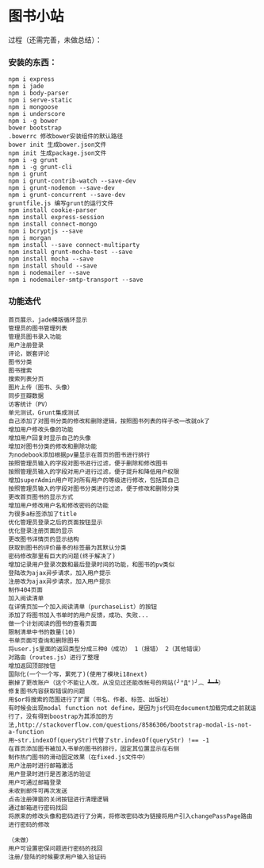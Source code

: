 图书小站
============

过程（还需完善，未做总结）：

### 安装的东西：
	npm i express
	npm i jade
	npm i body-parser
	npm i serve-static
	npm i mongoose
	npm i underscore
	npm i -g bower
	bower bootstrap
	.bowerrc 修改bower安装组件的默认路径
	bower init 生成bower.json文件
	npm init 生成package.json文件
	npm i -g grunt
	npm i -g grunt-cli
	npm i grunt
	npm i grunt-contrib-watch --save-dev
	npm i grunt-nodemon --save-dev
	npm i grunt-concurrent --save-dev
	gruntfile.js 编写grunt的运行文件
	npm install cookie-parser
	npm install express-session
	npm install connect-mongo
	npm i bcryptjs --save
	npm i morgan
	npm install --save connect-multiparty
	npm install grunt-mocha-test --save
	npm install mocha --save
	npm install should --save
	npm i nodemailer --save
	npm i nodemailer-smtp-transport --save



### 功能迭代
	首页展示，jade模版循环显示
	管理员的图书管理列表
	管理员图书录入功能
	用户注册登录
	评论，嵌套评论
	图书分类
	图书搜索
	搜索列表分页
	图片上传（图书、头像）
	同步豆瓣数据
	访客统计（PV）
	单元测试，Grunt集成测试
	自己添加了对图书分类的修改和删除逻辑，按照图书列表的样子改一改就ok了
	增加用户修改头像的功能
	增加用户回复时显示自己的头像
	增加对图书分类的修改和删除功能
	为nodebook添加根据pv量显示在首页的图书进行排行
	按照管理员输入的字段对图书进行过滤，便于删除和修改图书
	按照管理员输入的字段对用户进行过滤，便于提升和降低用户权限
	增加superAdmin用户可对所有用户的等级进行修改，包括其自己
	按照管理员输入的字段对图书分类进行过滤，便于修改和删除分类
	更改首页图书的显示方式
	增加用户修改用户名和修改密码的功能
	为很多a标签添加了title
	优化管理员登录之后的页面按钮显示
	优化登录注册页面的显示
	更改图书详情页的显示结构
	获取到图书的评价最多的标签最为其默认分类
	密码修改那里有巨大的问题(终于解决了)
	增加记录用户登录次数和最后登录时间的功能，和图书的pv类似
	登陆改为ajax异步请求，加入用户提示
	注册改为ajax异步请求，加入用户提示
	制作404页面
	加入阅读清单
	在详情页加一个加入阅读清单（purchaseList）的按钮
	添加了将图书加入书单时的用户反馈，成功、失败...
	做一个计划阅读的图书的查看页面
	限制清单中书的数量(10)
	书单页面可查询和删除图书
	将user.js里面的返回类型分成三种0（成功） 1（报错） 2（其他错误）
	对路由（routes.js）进行了整理
	增加返回顶部按钮
	国际化(一个一个写，累死了)(使用了模块i18next)
	删掉了更改账户（这个不能让人改，从没见过还能改帐号的网站(╯°Д°)╯︵ ┻━┻）
	修复图书内容获取错误的问题
	用$or将搜索的范围进行了扩展（书名、作者、标签、出版社）
	有时候会出现modal function not define，是因为js代码在document加载完成之前就运行了，没有得到boostrap为其添加的方法,http://stackoverflow.com/questions/8586306/bootstrap-modal-is-not-a-function
	用~str.indexOf(queryStr)代替了str.indexOf(queryStr) !== -1
	在首页添加图书被加入书单的图书的排行，固定其位置显示在右侧
	制作热门图书的滑动固定效果（在fixed.js文件中）
	用户注册时进行邮箱激活
	用户登录时进行是否激活的验证
	用户可通过邮箱登录
	未收到邮件可再次发送
	点击注册弹窗的关闭按钮进行清理逻辑
	通过邮箱进行密码找回
	将原来的修改头像和密码进行了分离，将修改密码改为链接将用户引入changePassPage路由进行密码的修改

	（未做）
	用户可设置密保问题进行密码的找回
	注册/登陆的时候要求用户输入验证码